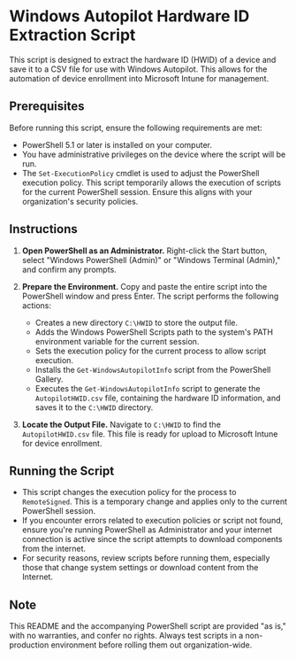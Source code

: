# Windows Autopilot Hardware ID Extraction Script

This script is designed to extract the hardware ID (HWID) of a device and save it to a CSV file for use with Windows Autopilot. This allows for the automation of device enrollment into Microsoft Intune for management.

## Prerequisites

Before running this script, ensure the following requirements are met:

- PowerShell 5.1 or later is installed on your computer.
- You have administrative privileges on the device where the script will be run.
- The `Set-ExecutionPolicy` cmdlet is used to adjust the PowerShell execution policy. This script temporarily allows the execution of scripts for the current PowerShell session. Ensure this aligns with your organization's security policies.

## Instructions

1. **Open PowerShell as an Administrator.** Right-click the Start button, select "Windows PowerShell (Admin)" or "Windows Terminal (Admin)," and confirm any prompts.

2. **Prepare the Environment.** Copy and paste the entire script into the PowerShell window and press Enter. The script performs the following actions:
    - Creates a new directory `C:\HWID` to store the output file.
    - Adds the Windows PowerShell Scripts path to the system's PATH environment variable for the current session.
    - Sets the execution policy for the current process to allow script execution.
    - Installs the `Get-WindowsAutopilotInfo` script from the PowerShell Gallery.
    - Executes the `Get-WindowsAutopilotInfo` script to generate the `AutopilotHWID.csv` file, containing the hardware ID information, and saves it to the `C:\HWID` directory.

3. **Locate the Output File.** Navigate to `C:\HWID` to find the `AutopilotHWID.csv` file. This file is ready for upload to Microsoft Intune for device enrollment.

## Running the Script

- This script changes the execution policy for the process to `RemoteSigned`. This is a temporary change and applies only to the current PowerShell session.
- If you encounter errors related to execution policies or script not found, ensure you're running PowerShell as Administrator and your internet connection is active since the script attempts to download components from the internet.
- For security reasons, review scripts before running them, especially those that change system settings or download content from the Internet.

## Note

This README and the accompanying PowerShell script are provided "as is," with no warranties, and confer no rights. Always test scripts in a non-production environment before rolling them out organization-wide.
